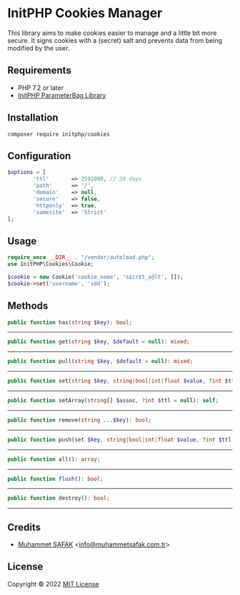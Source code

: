 # InitPHP Cookies Manager

This library aims to make cookies easier to manage and a little bit more secure. It signs cookies with a (secret) salt and prevents data from being modified by the user.

## Requirements

- PHP 7.2 or later
- [InitPHP ParameterBag Library](https://github.com/InitPHP/ParameterBag)

## Installation

```
composer require initphp/cookies
```

## Configuration

```php
$options = [
        'ttl'       => 2592000, // 30 days
        'path'      => '/',
        'domain'    => null,
        'secure'    => false,
        'httponly'  => true,
        'samesite'  => 'Strict'
];
```

## Usage

```php
require_once __DIR__ . "/vendor/autoload.php";
use InitPHP\Cookies\Cookie;

$cookie = new Cookie('cookie_name', 's£cr£t_s@lt', []);
$cookie->set('username', 'sdd');
```

## Methods

```php
public function has(string $key): bool;
```

***

```php
public function get(string $key, $default = null): mixed;
```

***

```php
public function pull(string $key, $default = null): mixed;
```

***

```php
public function set(string $key, string|bool|int|float $value, ?int $ttl = null): self;
```

***

```php
public function setArray(string[] $assoc, ?int $ttl = null): self;
```

***

```php
public function remove(string ...$key): bool;
```

***

```php
public function push(set $key, string|bool|int|float $value, ?int $ttl = null): string|bool|int|float;
```

***

```php
public function all(): array;
```

***

```php
public function flush(): bool;
```

***

```php
public function destroy(): bool;
```

***


## Credits

- [Muhammet ŞAFAK](https://github.com/muhammetsafak) <<info@muhammetsafak.com.tr>>

## License

Copyright &copy; 2022 [MIT License](./LICENSE)

